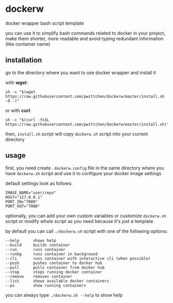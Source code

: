 # dockerw
docker wrapper bash script template

you can use it to simplify bash commands related to docker in your project, make them shorter, more readable and avoid typing redundant information (like container name)

## installation

go to the directory where you want to use docker wrapper and install it

with **wget**:

```
sh -c "$(wget https://raw.githubusercontent.com/pwittchen/dockerw/master/install.sh -O -)"
```

or with **curl**:

```
sh -c "$(curl -fsSL https://raw.githubusercontent.com/pwittchen/dockerw/master/install.sh)"
```

then, `install.sh` script will copy `dockerw.sh` script into your current directory

## usage

first, you need create `.dockerw.config` file in the same directory where you have `dockerw.sh` script and use it to configure your docker image settings

default settings look as follows:

```
IMAGE_NAME="user/repo"
HOST="127.0.0.1"
PORT_IN="7000"
PORT_OUT="7000"
```

optionally, you can add your own custom variables or customize `dockerw.sh` script or modify whole script as you need because it's just a template

by default you can call `./dockerw.sh` script with one of the following options:

```
--help      shows help
--build     builds container
--run       runs container
--runbg     runs container in background
--cli       runs container with interactive cli (when possible)
--push      pushes container to docker hub
--pull      pulls container from docker hub
--stop      stops running docker container
--remove    removes container
--list      shows available docker containers
--ps        show running containers
```

you can always type `./dockerw.sh --help` to show help
